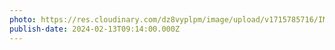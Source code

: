 ```yaml
---
photo: https://res.cloudinary.com/dz8vyplpm/image/upload/v1715785716/IMG_8959_joxnlm.jpg
publish-date: 2024-02-13T09:14:00.000Z
---
```

